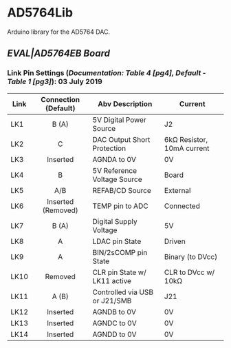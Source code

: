 # AD5764Lib

Arduino library for the AD5764 DAC.

## *EVAL|AD5764EB Board*
### Link Pin Settings (*Documentation: Table 4 [pg4], Default - Table 1 [pg3]*): 03 July 2019

  | Link | Connection (Default) | Abv Description               | Current                    |
  | ---- | :------------------: | ----------------------------- | -------------------------- |
  | LK1  |        B (A)         | 5V Digital Power Source       | J2                         |
  | LK2  |          C           | DAC Output Short Protection   | 6kΩ Resistor, 10mA current |
  | LK3  |       Inserted       | AGNDA to 0V                   | 0V                         |
  | LK4  |          B           | 5V Reference Voltage Source   | Board                      |
  | LK5  |         A/B          | REFAB/CD Source               | External                   |
  | LK6  |  Inserted (Removed)  | TEMP pin to ADC               | Connected                  |
  | LK7  |        B (A)         | Digital Supply Voltage        | 5V                         |
  | LK8  |          A           | LDAC pin State                | Driven                     |
  | LK9  |          A           | BIN/2sCOMP pin State          | Binary (to DVcc)           |
  | LK10 |       Removed        | CLR pin State w/ LK11 active  | CLR to DVcc w/ 10kΩ        |
  | LK11 |        A (B)         | Controlled via USB or J21/SMB | J21                        |
  | LK12 |       Inserted       | AGNDB to 0V                   | 0V                         |
  | LK13 |       Inserted       | AGNDC to 0V                   | 0V                         |
  | LK14 |       Inserted       | AGNDD to 0V                   | 0V                         |
